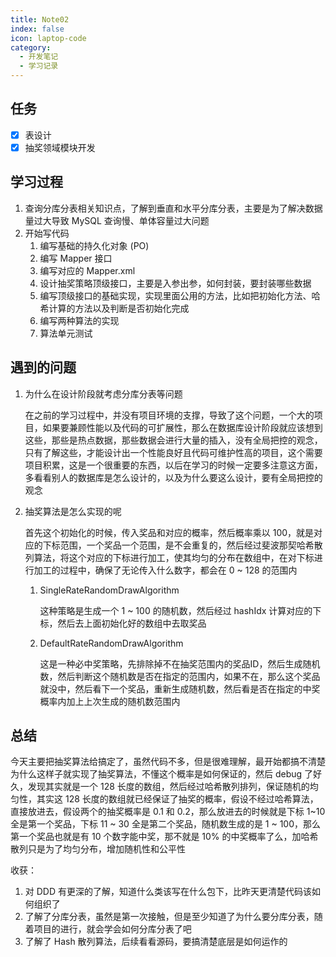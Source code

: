 ```yaml
---
title: Note02
index: false
icon: laptop-code
category:
  - 开发笔记
  - 学习记录
---
```


## 任务

- [x] 表设计
- [x] 抽奖领域模块开发

## 学习过程

1. 查询分库分表相关知识点，了解到垂直和水平分库分表，主要是为了解决数据量过大导致 MySQL 查询慢、单体容量过大问题
2. 开始写代码
   1. 编写基础的持久化对象 (PO)
   2. 编写 Mapper 接口
   3. 编写对应的 Mapper.xml
   4. 设计抽奖策略顶级接口，主要是入参出参，如何封装，要封装哪些数据
   5. 编写顶级接口的基础实现，实现里面公用的方法，比如把初始化方法、哈希计算的方法以及判断是否初始化完成
   6. 编写两种算法的实现
   7. 算法单元测试

## 遇到的问题

1. 为什么在设计阶段就考虑分库分表等问题

   在之前的学习过程中，并没有项目环境的支撑，导致了这个问题，一个大的项目，如果要兼顾性能以及代码的可扩展性，那么在数据库设计阶段就应该想到这些，那些是热点数据，那些数据会进行大量的插入，没有全局把控的观念，只有了解这些，才能设计出一个性能良好且代码可维护性高的项目，这个需要项目积累，这是一个很重要的东西，以后在学习的时候一定要多注意这方面，多看看别人的数据库是怎么设计的，以及为什么要这么设计，要有全局把控的观念

2. 抽奖算法是怎么实现的呢

   首先这个初始化的时候，传入奖品和对应的概率，然后概率乘以 100，就是对应的下标范围，一个奖品一个范围，是不会重复的，然后经过斐波那契哈希散列算法，将这个对应的下标进行加工，使其均匀的分布在数组中，在对下标进行加工的过程中，确保了无论传入什么数字，都会在 0 ~ 128 的范围内

   1. SingleRateRandomDrawAlgorithm

      这种策略是生成一个 1 ~ 100 的随机数，然后经过 hashIdx 计算对应的下标，然后去上面初始化好的数组中去取奖品

   2. DefaultRateRandomDrawAlgorithm

      这是一种必中奖策略，先排除掉不在抽奖范围内的奖品ID，然后生成随机数，然后判断这个随机数是否在指定的范围内，如果不在，那么这个奖品就没中，然后看下一个奖品，重新生成随机数，然后看是否在指定的中奖概率内加上上次生成的随机数范围内

## 总结

今天主要把抽奖算法给搞定了，虽然代码不多，但是很难理解，最开始都搞不清楚为什么这样子就实现了抽奖算法，不懂这个概率是如何保证的，然后 debug 了好久，发现其实就是一个 128 长度的数组，然后经过哈希散列排列，保证随机的均匀性，其实这 128 长度的数组就已经保证了抽奖的概率，假设不经过哈希算法，直接放进去，假设两个的抽奖概率是 0.1 和 0.2，那么放进去的时候就是下标 1~10 全是第一个奖品，下标 11 ~ 30 全是第二个奖品，随机数生成的是 1 ~ 100，那么第一个奖品也就是有 10 个数字能中奖，那不就是 10% 的中奖概率了么，加哈希散列只是为了均匀分布，增加随机性和公平性

收获：

1. 对 DDD 有更深的了解，知道什么类该写在什么包下，比昨天更清楚代码该如何组织了
2. 了解了分库分表，虽然是第一次接触，但是至少知道了为什么要分库分表，随着项目的进行，就会学会如何分库分表了吧
3. 了解了 Hash 散列算法，后续看看源码，要搞清楚底层是如何运作的
